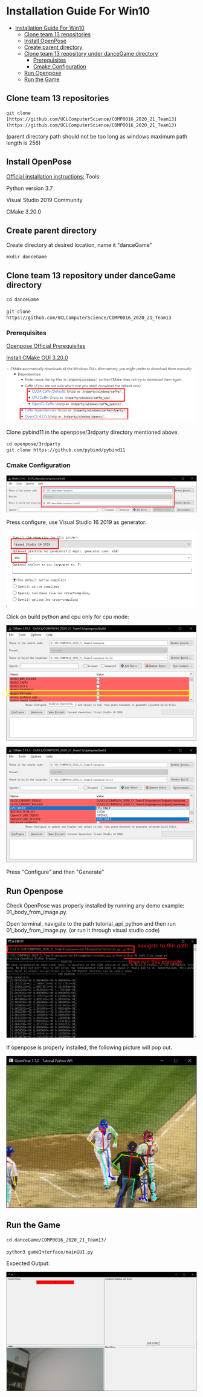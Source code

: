 # Installation Guide For Win10

- [Installation Guide For Win10](#installation-guide-for-win10)
  * [Clone team 13 repositories](#clone-team-13-repositories)
  * [Install OpenPose](#install-openpose)
  * [Create parent directory](#create-parent-directory)
  * [Clone team 13 repository under danceGame directory](#clone-team-13-repository-under-dancegame-directory)
    + [Prerequisites](#prerequisites)
    + [Cmake Configuration](#cmake-configuration)
  * [Run Openpose](#run-openpose)
  * [Run the Game](#run-the-game)

##  Clone team 13 repositories

    git clone [https://github.com/UCLComputerScience/COMP0016_2020_21_Team13](https://github.com/UCLComputerScience/COMP0016_2020_21_Team13)

(parent directory path should not be too long as windows maximum path length is 256)
##  Install OpenPose
[Official installation instructions:](https://github.com/CMU-Perceptual-Computing-Lab/openpose/blob/master/doc/installation/0_index.md)
Tools:

Python version 3.7

Visual Studio 2019 Community

CMake 3.20.0
##   Create parent directory
Create directory at desired location, name it "danceGame"

    mkdir danceGame
##   Clone team 13 repository under danceGame directory

    cd danceGame

    git clone https://github.com/UCLComputerScience/COMP0016_2020_21_Team13

###  Prerequisites
[Openpose Official Prerequisites](https://github.com/CMU-Perceptual-Computing-Lab/openpose/blob/master/doc/installation/1_prerequisites.md)

[Install CMake GUI 3.20.0](https://cmake.org/download/)

![Download All Models that are Circled](../imagesForREADME/Win10InstallImg/caffe.png)

Clone pybind11 in the openpose/3rdparty directory mentioned above.

    cd openpose/3rdparty
    git clone https://github.com/pybind/pybind11
###  Cmake Configuration

![Verify the location of installation.](../imagesForREADME/Win10InstallImg/cmakePath.png)

Press configure, use Visual Studio 16 2019 as generator.

![Correct Settings](../imagesForREADME/Win10InstallImg/VSsetting.png)

Click on build python and cpu only for cpu mode:

![BUILD_PYTHON](../imagesForREADME/Win10InstallImg/buildPython.png)

![GPU_MODE](../imagesForREADME/Win10InstallImg/CPU_MODE.png)

Press "Configure" and then "Generate"

##  Run Openpose

Check OpenPose was properly installed by running any demo example: 01_body_from_image.py.

Open terminal, navigate to the path tutorial_api_python and then run 01_body_from_image.py. (or run it through visual studio code)

![CMD commands](../imagesForREADME/Win10InstallImg/commandLineCommand.png)

If openpose is properly installed, the following picture will pop out.

![Openpose Results](../imagesForREADME/Win10InstallImg/output.png)

##  Run the Game

    cd danceGame/COMP0016_2020_21_Team13/
    
    python3 gameInterface/mainGUI.py
Expected Output:

![Graphical User Interface](../imagesForREADME/Win10InstallImg/output2.png)